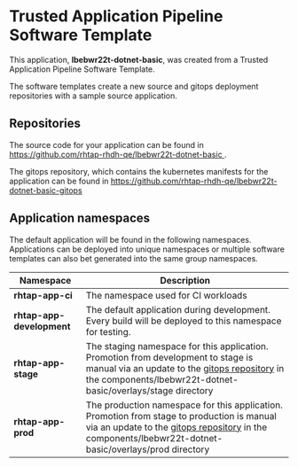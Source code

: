 # Trusted Application Pipeline Software Template

This application, **lbebwr22t-dotnet-basic**, was created from a Trusted Application Pipeline Software Template.

The software templates create a new source and gitops deployment repositories with a sample source application. 

## Repositories

The source code for your application can be found in [https://github.com/rhtap-rhdh-qe/lbebwr22t-dotnet-basic ](https://github.com/rhtap-rhdh-qe/lbebwr22t-dotnet-basic ).
 
The gitops repository, which contains the kubernetes manifests for the application can be found in 
[https://github.com/rhtap-rhdh-qe/lbebwr22t-dotnet-basic-gitops ](https://github.com/rhtap-rhdh-qe/lbebwr22t-dotnet-basic-gitops ) 

## Application namespaces 

The default application will be found in the following namespaces. Applications can be deployed into unique namespaces or multiple software templates can also bet generated into the same group namespaces.  

|  Namespace   |  Description   |  
| -------- | -------- |
| **rhtap-app-ci** | The namespace used for CI workloads |
| **rhtap-app-development** | The default application during development. Every build will be deployed to this namespace for testing. |
| **rhtap-app-stage** | The staging namespace for this application. Promotion from development to stage is manual via an update to the [gitops repository](https://github.com/rhtap-rhdh-qe/lbebwr22t-dotnet-basic-gitops ) in the components/lbebwr22t-dotnet-basic/overlays/stage directory |
| **rhtap-app-prod** | The production namespace for this application. Promotion from stage to production is manual via an update to the [gitops repository](https://github.com/rhtap-rhdh-qe/lbebwr22t-dotnet-basic-gitops ) in the components/lbebwr22t-dotnet-basic/overlays/prod directory |